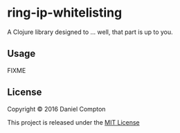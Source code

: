 # ring-ip-whitelisting

A Clojure library designed to ... well, that part is up to you.

## Usage

FIXME

## License

Copyright © 2016 Daniel Compton

This project is released under the [MIT License](http://opensource.org/licenses/MIT)
